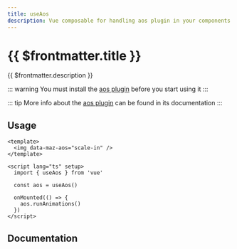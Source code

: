 ```yaml
---
title: useAos
description: Vue composable for handling aos plugin in your components
---
```


# {{ $frontmatter.title }}

{{ $frontmatter.description }}

::: warning
You must install the [aos plugin](./../plugins/aos.md#install) before you start using it
:::

::: tip
More info about the [aos plugin](./../plugins/aos.md) can be found in its documentation
:::

## Usage

```vue
<template>
  <img data-maz-aos="scale-in" />
</template>

<script lang="ts" setup>
  import { useAos } from 'vue'

  const aos = useAos()

  onMounted(() => {
    aos.runAnimations()
  })
</script>
```

## Documentation

